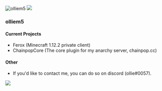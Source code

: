 <h align = "left"> <img src = "https://komarev.com/ghpvc/?username=olliem5" alt = "olliem5" /> </h>
![](https://hit.yhype.me/github/profile?user_id=64110522)

### olliem5
 #### Current Projects
  - Ferox (Minecraft 1.12.2 private client)
  - ChainpopCore (The core plugin for my anarchy server, chainpop.cc)
 
 #### Other
- If you'd like to contact me, you can do so on discord (ollie#0057).
 
<img align = "center" src = "https://github-readme-stats.vercel.app/api/?username=olliem5&theme=cobalt&count_private=true"/>
